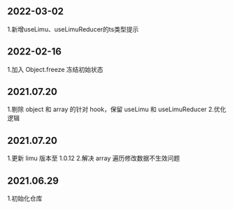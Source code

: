 <!--
 * @Author: itmanyong
 * @Date: 2021-07-19 14:52:50
 * @LastEditTime: 2022-03-02 16:23:58
 * @LastEditors: Please set LastEditors
 * @Description:
 * @FilePath: \use-limu\logs.md
 * ___
-->

## 2022-03-02
1.新增useLimu、useLimuReducer的ts类型提示

## 2022-02-16

1.加入 Object.freeze 冻结初始状态

## 2021.07.20

1.剔除 object 和 array 的针对 hook，保留 useLimu 和 useLimuReducer 2.优化逻辑

## 2021.07.20

1.更新 limu 版本至 1.0.12 2.解决 array 遍历修改数据不生效问题

## 2021.06.29

1.初始化仓库
